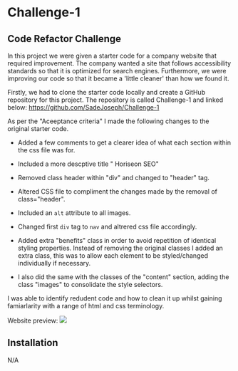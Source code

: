# Challenge-1

## Code Refactor Challenge
In this project we were given a starter code for a company website that required improvement. The company wanted a site that follows accessibility standards so that it is optimized for search engines. Furthermore, we were improving our code so that it became a 'little cleaner' than how we found it. 

Firstly, we had to clone the starter code locally and create a GitHub repository for this project. The repository is called Challenge-1 and linked below:
https://github.com/SadeJoseph/Challenge-1

As per the "Aceeptance criteria" I made the following changes to the original starter code. 

- Added a few comments to get a clearer idea of what each section within the css file was for. 

- Included a more descptive title " Horiseon SEO"

- Removed class header within "div" and changed to "header" tag.

- Altered CSS file to compliment the changes made by the removal of class="header". 

- Included an `alt` attribute to all images. 

- Changed first `div` tag to `nav` and altrered css file accordingly.

- Added extra "benefits" class in order to avoid repetition of identical styling properties. Instead of removing the original classes I added an extra class, this was to allow each element to be styled/changed individually if necessary. 

- I also did the same with the classes of the "content" section, adding the class "images" to consolidate the style selectors.

I was able to identify redudent code and how to clean it up whilst gaining famiarlarity with a range of html and css terminology. 

Website preview:
<img src="./documents/screenshot"/>

## Installation 
N/A

##